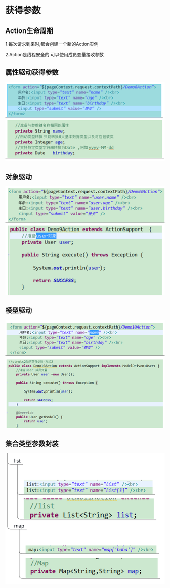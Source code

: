 # 获得参数

## Action生命周期

1.每次请求到来时,都会创建一个新的Action实例

2.Action是线程安全的.可以使用成员变量接收参数

## 属性驱动获得参数

![](../../.gitbook/assets/image%20%28109%29.png)

## 对象驱动

![](../../.gitbook/assets/image%20%28127%29.png)

## 模型驱动

![](../../.gitbook/assets/image%20%2890%29.png)

## 集合类型参数封装

![](../../.gitbook/assets/image%20%28165%29.png)

